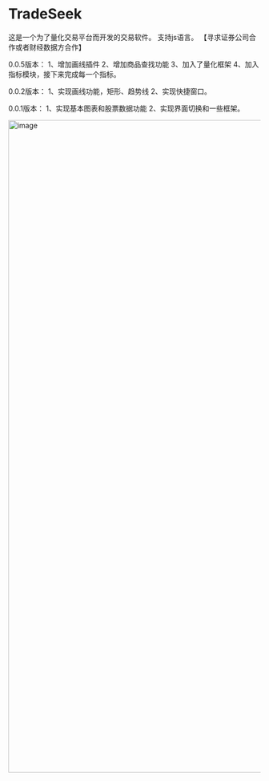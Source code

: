 # TradeSeek
这是一个为了量化交易平台而开发的交易软件。 支持js语言。 【寻求证券公司合作或者财经数据方合作】


0.0.5版本：
1、增加画线插件
2、增加商品查找功能
3、加入了量化框架
4、加入指标模块，接下来完成每一个指标。



0.0.2版本：
1、实现画线功能，矩形、趋势线
2、实现快捷窗口。

0.0.1版本：
1、实现基本图表和股票数据功能
2、实现界面切换和一些框架。


<img width="2558" height="1302" alt="image" src="https://github.com/user-attachments/assets/6ca5238f-807c-464f-ab60-034cab2faf06" />

